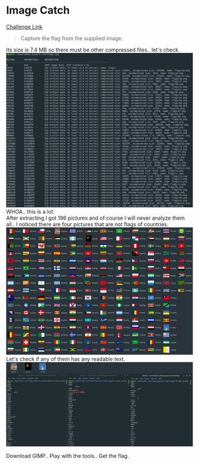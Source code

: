 **Image Catch**
===================  
[Challenge Link](https://s3-eu-west-1.amazonaws.com/hubchallenges/Forensics/challenge.jpg)  

> Capture the flag from the supplied image.  

Its size is 7.4 MB so there must be other compressed files.. let's check.   
![](images/image-catch.png)  
WHOA.. this is a lot.  
After extracting I got 196 pictures and of course I will never analyze them all.. I noticed there are four pictures that are not flags of countries.  
![](images/image-catch1.png)  
Let's check if any of them has any readable text.  
![](images/image-catch2.png)

Download GIMP.. Play with the tools.. Get the flag.

